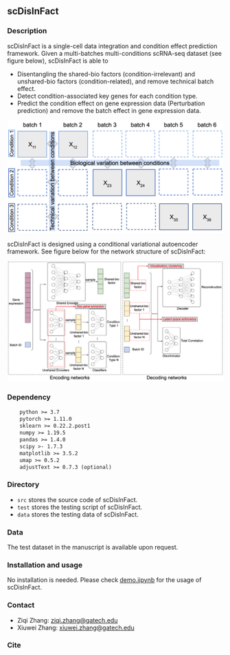 ## scDisInFact

### Description
scDisInFact is a single-cell data integration and condition effect prediction framework. Given a multi-batches multi-conditions scRNA-seq dataset (see figure below), scDisInFact is able to 
* Disentangling the shared-bio factors (condition-irrelevant) and unshared-bio factors (condition-related), and remove technical batch effect.
* Detect condition-associated key genes for each condition type.
* Predict the condition effect on gene expression data (Perturbation prediction) and remove the batch effect in gene expression data.

<img src = "figures/figure1.png" width = 900ptx>

scDisInFact is designed using a conditional variational autoencoder framework. See figure below for the network structure of scDisInFact:

<img src = "figures/figure2.png" width = 900ptx>

### Dependency
```
    python >= 3.7
    pytorch >= 1.11.0
    sklearn >= 0.22.2.post1
    numpy >= 1.19.5
    pandas >= 1.4.0
    scipy >- 1.7.3
    matplotlib >= 3.5.2
    umap >= 0.5.2
    adjustText >= 0.7.3 (optional)
```

### Directory
* `src` stores the source code of scDisInFact.
* `test` stores the testing script of scDisInFact.
* `data` stores the testing data of scDisInFact.     

### Data
The test dataset in the manuscript is available upon request.

### Installation and usage
No installation is needed. Please check [demo.iipynb](https://github.com/ZhangLabGT/scDisInFact/blob/main/demo.ipynb) for the usage of scDisInFact.

### Contact
* Ziqi Zhang: ziqi.zhang@gatech.edu
* Xiuwei Zhang: xiuwei.zhang@gatech.edu

### Cite